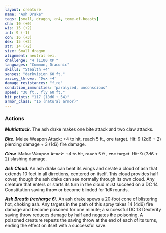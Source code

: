 ```yaml
---
layout: creature
name: "Ash Drake"
tags: [small, dragon, cr4, tome-of-beasts]
cha: 10 (+0)
wis: 15 (+2)
int: 9 (-1)
con: 16 (+3)
dex: 15 (+2)
str: 14 (+2)
size: Small dragon
alignment: neutral evil
challenge: "4 (1100 XP)"
languages: "Common, Draconic"
skills: "Stealth +4"
senses: "darkvision 60 ft."
saving_throws: "Dex +4"
damage_resistances: "fire"
condition_immunities: "paralyzed, unconscious"
speed: "30 ft., fly 60 ft."
hit_points: "117 (18d6 + 54)"
armor_class: "16 (natural armor)"
---
```


### Actions

***Multiattack.*** The ash drake makes one bite attack and two claw attacks.

***Bite.*** Melee Weapon Attack: +4 to hit, reach 5 ft., one target. Hit: 9 (2d6 + 2) piercing damage + 3 (1d6) fire damage.

***Claw.*** Melee Weapon Attack: +4 to hit, reach 5 ft., one target. Hit: 9 (2d6 + 2) slashing damage.

***Ash Cloud.*** An ash drake can beat its wings and create a cloud of ash that extends 10 feet in all directions, centered on itself. This cloud provides half cover, though the ash drake can see normally through its own cloud. Any creature that enters or starts its turn in the cloud must succeed on a DC 14 Constitution saving throw or become blinded for 1d6 rounds.

***Ash Breath (recharge 6).*** An ash drake spews a 20-foot cone of blistering hot, choking ash. Any targets in the path of this spray takes 14 (4d6) fire damage and become poisoned for one minute; a successful DC 13 Dexterity saving throw reduces damage by half and negates the poisoning. A poisoned creature repeats the saving throw at the end of each of its turns, ending the effect on itself with a successful save.

